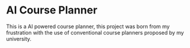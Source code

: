 # AI Course Planner
This is a AI powered course planner, this project was born from my frustration with the use 
of conventional course planners proposed by my university.